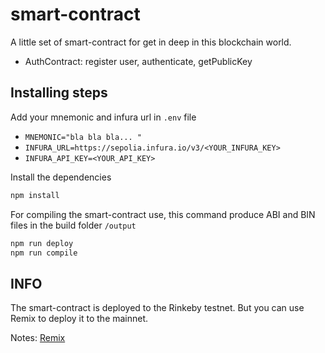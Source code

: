 # smart-contract
A little set of smart-contract for get in deep in this blockchain world.

- AuthContract: register user, authenticate, getPublicKey  


## Installing steps 

Add your mnemonic and infura url in `.env` file
- `MNEMONIC="bla bla bla... "`    
- `INFURA_URL=https://sepolia.infura.io/v3/<YOUR_INFURA_KEY>`
- `INFURA_API_KEY=<YOUR_API_KEY>`

Install the dependencies
``` bash 
npm install
```

For compiling the smart-contract use, this command
produce ABI and BIN files in the build folder `/output`

``` bash
npm run deploy
npm run compile 
```

## INFO
The smart-contract is deployed to the Rinkeby testnet.
But you can use Remix to deploy it to the mainnet.

Notes: [Remix](https://remix.ethereum.org/)
